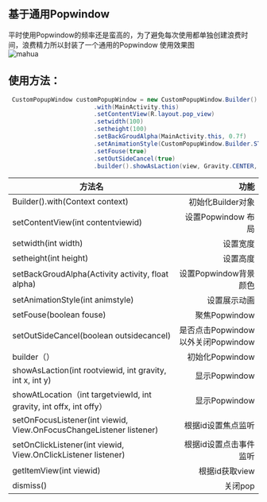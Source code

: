 ## 基于通用Popwindow</br>
平时使用Popwindow的频率还是蛮高的，为了避免每次使用都单独创建浪费时间，浪费精力所以封装了一个通用的Popwindow
使用效果图</br>
![mahua](http://img.blog.csdn.net/20170920152747135?watermark/2/text/aHR0cDovL2Jsb2cuY3Nkbi5uZXQvZmFuZW5xaWFu/font/5a6L5L2T/fontsize/400/fill/I0JBQkFCMA==/dissolve/70/gravity/Center)

## 使用方法：
``` java
 CustomPopupWindow customPopupWindow = new CustomPopupWindow.Builder()
                        .with(MainActivity.this)
                        .setContentView(R.layout.pop_view)
                        .setwidth(100)
                        .setheight(100)
                        .setBackGroudAlpha(MainActivity.this, 0.7f)
                        .setAnimationStyle(CustomPopupWindow.Builder.STYLE2)
                        .setFouse(true)
                        .setOutSideCancel(true)
                        .builder().showAsLaction(view, Gravity.CENTER, 0, 0);
```


| 方法名 | 功能 |  
 | - |  -: | 
 | Builder().with(Context context)  | 初始化Builder对象 | 
 | setContentView(int contentviewid) |设置Popwindow 布局| 
 | setwidth(int width) | 设置宽度|
 |  setheight(int height) | 设置高度|
 | setBackGroudAlpha(Activity activity, float alpha) |设置Popwindow背景颜色 |
 | setAnimationStyle(int animstyle) | 设置展示动画|
 | setFouse(boolean fouse) |聚焦Popwindow|
 | setOutSideCancel(boolean outsidecancel)|是否点击Popwindow以外关闭Popwindow|
 | builder（）| 初始化Popwindow |
 | showAsLaction(int rootviewid, int gravity, int x, int y)| 显示Popwindow|
 | showAtLocation（int targetviewId, int gravity, int offx, int offy） |  显示Popwindow|
 |setOnFocusListener(int viewid, View.OnFocusChangeListener listener)|根据id设置焦点监听|
 |setOnClickListener(int viewid, View.OnClickListener listener)|根据id设置点击事件监听|
 |getItemView(int viewid)|根据id获取view|
 |dismiss()|关闭pop|
 
